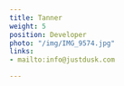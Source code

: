 ```yaml
---
title: Tanner
weight: 5
position: Developer
photo: "/img/IMG_9574.jpg"
links:
- mailto:info@justdusk.com

---
```

